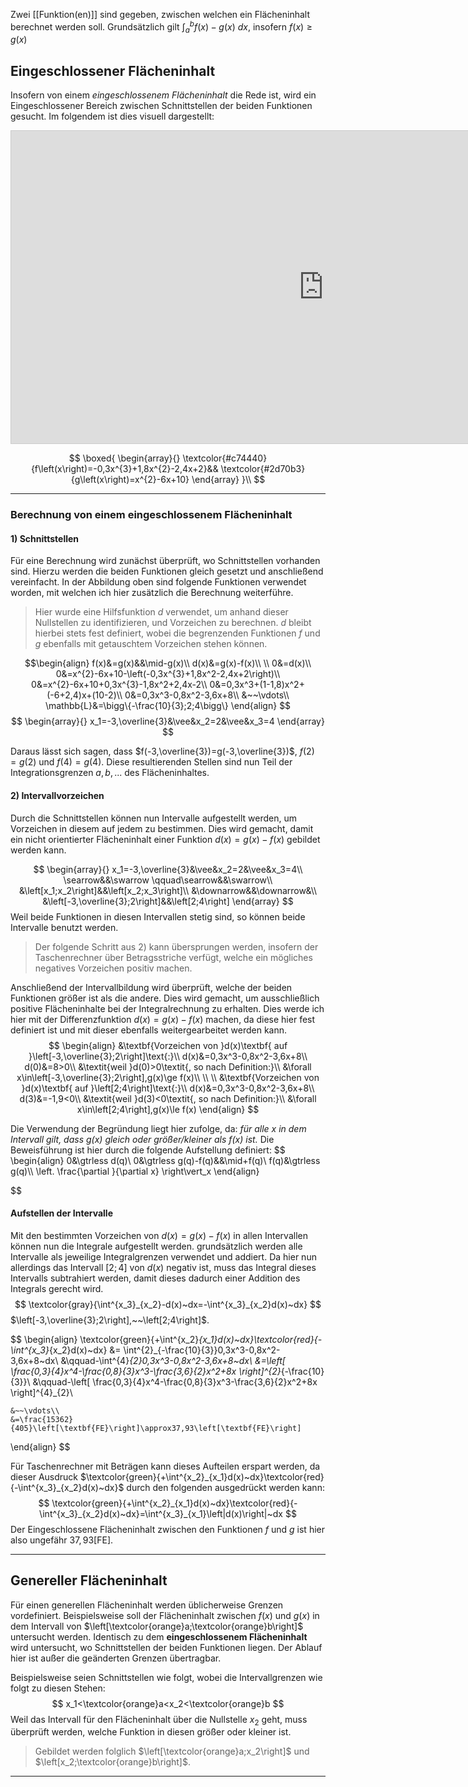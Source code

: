 Zwei [[Funktion(en)]] sind gegeben, zwischen welchen ein Flächeninhalt berechnet werden soll.
Grundsätzlich gilt $\int^{b}_{a}f(x)-g(x)~dx$, insofern $f(x)\ge g(x)$

## Eingeschlossener Flächeninhalt
Insofern von einem *eingeschlossenem Flächeninhalt* die Rede ist, wird ein Eingeschlossener Bereich zwischen Schnittstellen der beiden Funktionen gesucht. Im folgendem ist dies visuell dargestellt:
<iframe src="https://www.desmos.com/calculator/tmlitego69?embed" width="1000" height="500" style="border: 1px solid #ccc" frameborder=0></iframe>

$$
\boxed{
		\begin{array}{}
		\textcolor{#c74440}{f\left(x\right)=-0,3x^{3}+1,8x^{2}-2,4x+2}&&
		\textcolor{#2d70b3}{g\left(x\right)=x^{2}-6x+10}
		\end{array}
	}\\
$$

---
### Berechnung von einem eingeschlossenem Flächeninhalt
#### 1) Schnittstellen
Für eine Berechnung wird zunächst überprüft, wo Schnittstellen vorhanden sind. Hierzu werden die beiden Funktionen gleich gesetzt und anschließend vereinfacht.
In der Abbildung oben sind folgende Funktionen verwendet worden, mit welchen ich hier zusätzlich die Berechnung weiterführe.

>Hier wurde eine Hilfsfunktion $d$ verwendet, um anhand dieser Nullstellen zu identifizieren, und Vorzeichen zu berechnen. $d$ bleibt hierbei stets fest definiert, wobei die begrenzenden Funktionen $f$ und $g$ ebenfalls mit getauschtem Vorzeichen stehen können.

$$\begin{align}
	f(x)&=g(x)&&\mid-g(x)\\
	d(x)&=g(x)-f(x)\\
	\\
	0&=d(x)\\
	0&=x^{2}-6x+10-\left(-0,3x^{3}+1,8x^2-2,4x+2\right)\\
	0&=x^{2}-6x+10+0,3x^{3}-1,8x^2+2,4x-2\\
	0&=0,3x^3+(1-1,8)x^2+(-6+2,4)x+(10-2)\\
	0&=0,3x^3-0,8x^2-3,6x+8\\
	&~~\vdots\\
	\mathbb{L}&=\bigg\{-\frac{10}{3};2;4\bigg\}
\end{align}
$$
$$
\begin{array}{}
	x_1=-3,\overline{3}&\vee&x_2=2&\vee&x_3=4
\end{array}
$$

Daraus lässt sich sagen, dass $f(-3,\overline{3})=g(-3,\overline{3})$, $f(2)=g(2)$ und $f(4)=g(4)$. Diese resultierenden Stellen sind nun Teil der Integrationsgrenzen $a, b,...$ des Flächeninhaltes.

#### 2) Intervallvorzeichen
Durch die Schnittstellen können nun Intervalle aufgestellt werden, um Vorzeichen in diesem auf jedem zu bestimmen. Dies wird gemacht, damit ein nicht orientierter Flächeninhalt einer Funktion $d(x)=g(x)-f(x)$ gebildet werden kann.

$$
\begin{array}{}
	x_1=-3,\overline{3}&\vee&x_2=2&\vee&x_3=4\\
	\searrow&&\swarrow \qquad\searrow&&\swarrow\\
	&\left[x_1;x_2\right]&&\left[x_2;x_3\right]\\
	&\downarrow&&\downarrow&\\
	&\left[-3,\overline{3};2\right]&&\left[2;4\right]
\end{array}
$$
Weil beide Funktionen in diesen Intervallen stetig sind, so können beide Intervalle benutzt werden.
> Der folgende Schritt aus 2) kann übersprungen werden, insofern der Taschenrechner über Betragsstriche verfügt, welche ein mögliches negatives Vorzeichen positiv machen.

Anschließend der Intervallbildung wird überprüft, welche der beiden Funktionen größer ist als die andere. Dies wird gemacht, um ausschließlich positive Flächeninhalte bei der Integralrechnung zu erhalten. Dies werde ich hier mit der Differenzfunktion $d(x)=g(x)-f(x)$ machen, da diese hier fest definiert ist und mit dieser ebenfalls weitergearbeitet werden kann.
$$
\begin{align}
	&\textbf{Vorzeichen von }d(x)\textbf{ auf }\left[-3,\overline{3};2\right]\text{:}\\
	d(x)&=0,3x^3-0,8x^2-3,6x+8\\
	d(0)&=8>0\\
	&\textit{weil }d(0)>0\textit{, so nach Definition:}\\
	&\forall x\in\left[-3,\overline{3};2\right],g(x)\ge f(x)\\
	\\ \\
	&\textbf{Vorzeichen von }d(x)\textbf{ auf }\left[2;4\right]\text{:}\\
	d(x)&=0,3x^3-0,8x^2-3,6x+8\\
	d(3)&=-1,9<0\\
	&\textit{weil }d(3)<0\textit{, so nach Definition:}\\
	&\forall x\in\left[2;4\right],g(x)\le f(x)
\end{align}
$$

Die Verwendung der Begründung liegt hier zufolge, da:
*für alle x in dem Intervall gilt, dass $g(x)$ gleich oder größer/kleiner als $f(x)$ ist.*
Die Beweisführung ist hier durch die folgende Aufstellung definiert:
$$
\begin{align}
	0&\gtrless d(q)\\
	0&\gtrless g(q)-f(q)&&\mid+f(q)\\
	f(q)&\gtrless g(q)\\\\
	\left. \frac{\partial }{\partial x} \right\vert_x
\end{align}

$$

#### Aufstellen der Intervalle
Mit den bestimmten Vorzeichen von $d(x)=g(x)-f(x)$ in allen Intervallen können nun die Integrale aufgestellt werden. grundsätzlich werden alle Intervalle als jeweilige Integralgrenzen verwendet und addiert. Da hier nun allerdings das Intervall $\left[2;4\right]$ von $d(x)$ negativ ist, muss das Integral dieses Intervalls subtrahiert werden, damit dieses dadurch einer Addition des Integrals gerecht wird.
$$
\textcolor{gray}{\int^{x_3}_{x_2}-d(x)~dx=-\int^{x_3}_{x_2}d(x)~dx}
$$
$\left[-3,\overline{3};2\right],~~\left[2;4\right]$. 

$$
\begin{align}
	\textcolor{green}{+\int^{x_2}_{x_1}d(x)~dx}\textcolor{red}{-\int^{x_3}_{x_2}d(x)~dx}
	&=
	\int^{2}_{-\frac{10}{3}}0,3x^3-0,8x^2-3,6x+8~dx\\
	&\qquad-\int^{4}_{2}0,3x^3-0,8x^2-3,6x+8~dx\\
	&=\left[
		\frac{0,3}{4}x^4-\frac{0,8}{3}x^3-\frac{3,6}{2}x^2+8x
	\right]^{2}_{-\frac{10}{3}}\\
	&\qquad-\left[
		\frac{0,3}{4}x^4-\frac{0,8}{3}x^3-\frac{3,6}{2}x^2+8x
	\right]^{4}_{2}\\
	
	&~~\vdots\\
	&=\frac{15362}{405}\left[\textbf{FE}\right]\approx37,93\left[\textbf{FE}\right]​
\end{align}
$$

Für Taschenrechner mit Beträgen kann dieses Aufteilen erspart werden, da dieser Ausdruck $\textcolor{green}{+\int^{x_2}_{x_1}d(x)~dx}\textcolor{red}{-\int^{x_3}_{x_2}d(x)~dx}$ durch den folgenden ausgedrückt werden kann:
$$
\textcolor{green}{+\int^{x_2}_{x_1}d(x)~dx}\textcolor{red}{-\int^{x_3}_{x_2}d(x)~dx}=\int^{x_3}_{x_1}\left|d(x)\right|~dx
$$
Der Eingeschlossene Flächeninhalt zwischen den Funktionen $f$ und $g$ ist hier also ungefähr $37,93 \left[\text{FE}\right]$.

---
## Genereller Flächeninhalt
Für einen generellen Flächeninhalt werden üblicherweise Grenzen vordefiniert. Beispielsweise soll der Flächeninhalt zwischen $f(x)$ und $g(x)$ in dem Intervall von $\left[\textcolor{orange}a;\textcolor{orange}b\right]$ untersucht werden.
Identisch zu dem **eingeschlossenem Flächeninhalt** wird untersucht, wo Schnittstellen der beiden Funktionen liegen. Der Ablauf hier ist außer die geänderten Grenzen übertragbar.

Beispielsweise seien Schnittstellen wie folgt,  wobei die Intervallgrenzen wie folgt zu diesen Stehen:
$$
x_1<\textcolor{orange}a<x_2<\textcolor{orange}b
$$
Weil das Intervall für den Flächeninhalt über die Nullstelle $x_2$ geht, muss überprüft werden, welche Funktion in diesen größer oder kleiner ist.
>Gebildet werden folglich $\left[\textcolor{orange}a;x_2\right]$ und $\left[x_2;\textcolor{orange}b\right]$.

---